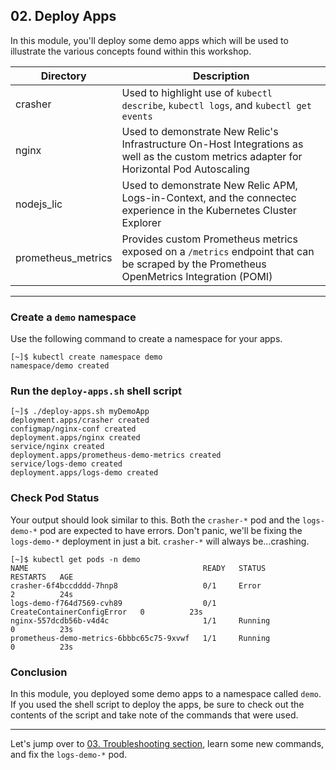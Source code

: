 ## 02. Deploy Apps

In this module, you'll deploy some demo apps which will be used to illustrate the various concepts found within this workshop.

|Directory|Description|
---|---
crasher|Used to highlight use of `kubectl describe`, `kubectl logs`, and `kubectl get events`|
nginx|Used to demonstrate New Relic's Infrastructure On-Host Integrations as well as the custom metrics adapter for Horizontal Pod Autoscaling|
nodejs_lic|Used to demonstrate New Relic APM, Logs-in-Context, and the connectec experience in the Kubernetes Cluster Explorer|
prometheus_metrics|Provides custom Prometheus metrics exposed on a `/metrics` endpoint that can be scraped by the Prometheus OpenMetrics Integration (POMI)|
---


### Create a `demo` namespace

Use the following command to create a namespace for your apps.

```
[~]$ kubectl create namespace demo
namespace/demo created
```

### Run the `deploy-apps.sh` shell script

```
[~]$ ./deploy-apps.sh myDemoApp
deployment.apps/crasher created
configmap/nginx-conf created
deployment.apps/nginx created
service/nginx created
deployment.apps/prometheus-demo-metrics created
service/logs-demo created
deployment.apps/logs-demo created
```

### Check Pod Status

Your output should look similar to this.  Both the `crasher-*` pod and the `logs-demo-*` pod are expected to have errors.  Don't panic, we'll be fixing the `logs-demo-*` deployment in just a bit.  `crasher-*` will always be...crashing.

```
[~]$ kubectl get pods -n demo
NAME                                       READY   STATUS                       RESTARTS   AGE
crasher-6f4bccdddd-7hnp8                   0/1     Error                        2          24s
logs-demo-f764d7569-cvh89                  0/1     CreateContainerConfigError   0          23s
nginx-557dcdb56b-v4d4c                     1/1     Running                      0          23s
prometheus-demo-metrics-6bbbc65c75-9xvwf   1/1     Running                      0          23s
```

### Conclusion

In this module, you deployed some demo apps to a namespace called `demo`.  If you used the shell script to deploy the apps, be sure to check out the contents of the script and take note of the commands that were used.

---


Let's jump over to [03. Troubleshooting section](), learn some new commands, and fix the `logs-demo-*` pod.